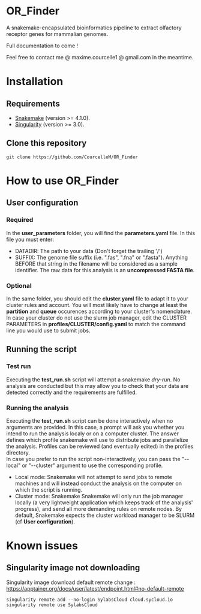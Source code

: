 # OR_Finder
A snakemake-encapsulated bioinformatics pipeline to extract olfactory receptor genes for mammalian genomes.

Full documentation to come !

Feel free to contact me @ maxime.courcelle1 @ gmail.com in the meantime.

# Installation
## Requirements
- [Snakemake](https://snakemake.readthedocs.io/en/stable/index.html) (version >= 4.1.0).
- [Singularity](https://github.com/sylabs/singularity/releases) (version >= 3.0).

## Clone this repository
```
git clone https://github.com/CourcelleM/OR_Finder
```

# How to use OR_Finder
## User configuration
### Required
In the **user_parameters** folder, you will find the **parameters.yaml** file. In this file you must enter:
- DATADIR: The path to your data (Don't forget the trailing '/')
- SUFFIX: The genome file suffix (i.e. ".fas", ".fna" or ".fasta"). Anything BEFORE that string in the filename will be considered as a sample identifier. The raw data for this analysis is an **uncompressed FASTA file**.

### Optional
In the same folder, you should edit the **cluster.yaml** file to adapt it to your cluster rules and account.
You will most likely have to change at least the **partition** and **queue** occurences according to your cluster's nomenclature.
In case your cluster do not use the slurm job manager, edit the CLUSTER PARAMETERS in **profiles/CLUSTER/config.yaml** to match the command line you would use to submit jobs.

## Running the script
### Test run
Executing the **test_run.sh** script will attempt a snakemake _dry-run_. No analysis are conducted but this may allow you to check that your data are detected correctly and the requirements are fulfilled.

### Running the analysis
Executing the **test_run.sh** script can be done interactively when no arguments are provided. In this case, a prompt will ask you whether you intend to run the analysis localy or on a computer cluster. The answer defines which profile snakemake will use to distribute jobs and parallelize the analysis. Profiles can be reviewed (and eventually edited) in the profiles directory.  
In case you prefer to run the script non-interactively, you can pass the "--local" or "--cluster" argument to use the corresponding profile.
- Local mode: Snakemake will not attempt to send jobs to remote machines and will instead conduct the analysis on the computer on which the script is running.
- Cluster mode: Snakemake Snakemake will only run the job manager locally (a very lightweight application which keeps track of the analysis' progress), and send all more demanding rules on remote nodes. By default, Snakemake expects the cluster workload manager to be SLURM (cf **User configuration**).

# Known issues
## Singularity image not downloading
Singularity image download default remote change : https://apptainer.org/docs/user/latest/endpoint.html#no-default-remote
```
singularity remote add --no-login SylabsCloud cloud.sycloud.io
singularity remote use SylabsCloud
```
